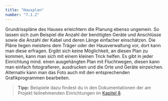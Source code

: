 ```yaml
---
title: "Hausplan"
number: "7.1.2"
---
```


Grundrisspläne des Hauses erleichtern die Planung ebenso ungemein. So lassen sich zum Beispiel die Anzahl der benötigten Geräte und Anschlüsse sowie die Anzahl der Kabel und deren Länge einfacher einschätzen. Die Pläne liegen meistens dem Träger oder der Hausverwaltung vor, dort kann man diese erfragen. Ergibt sich keine Möglichkeit, an diesen Plan zu kommen, kann man sich mit einem kleinen Trick helfen. Es gibt in jeder Einrichtung mind. einen ausgehängten Plan mit Fluchtwegen, diesen kann man einfach fotografieren, ausdrucken und die Orte und Geräte einzeichen. Alternativ kann man das Foto auch mit den entsprechenden Grafikprogrammen bearbeiten.

> **Tipp:** Beispiele dazu findest du in den Dokumentationen der am Projekt teilnehmenden Einrichtungen im <a href="#chapter-8">Kapitel 8</a>.
